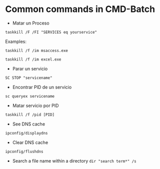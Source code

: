 # Common commands in CMD-Batch

- Matar un Proceso

``taskkill /F /FI "SERVICES eq yourservice"``
 
 Examples: 

``taskkill /f /im msaccess.exe``

``taskkill /f /im excel.exe``

- Parar un servicio

``SC STOP "servicename"``

- Encontrar PID de un servicio

``sc queryex servicename``

- Matar servicio por PID

``taskkill /f /pid [PID]``

- See DNS cache

``ipconfig/displaydns``


- Clear DNS cache

``ipconfig/flushdns``

- Search a file name within a directory
`dir "search term*" /s`